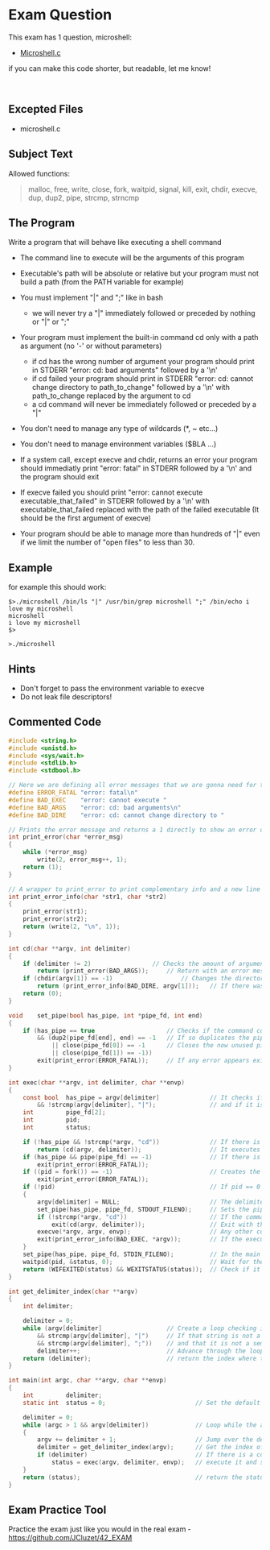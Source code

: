 # Exam Question

This exam has 1 question, microshell:

- [Microshell.c](https://github.com/pasqualerossi/42-School-Exam-Rank-04/blob/main/microshell.c)

if you can make this code shorter, but readable, let me know!

<br>

## Excepted Files

- microshell.c

## Subject Text

Allowed functions: 

> malloc, free, write, close, fork, waitpid, signal, kill, exit, chdir, execve, dup, dup2, pipe, strcmp, strncmp


## The Program
Write a program that will behave like executing a shell command

- The command line to execute will be the arguments of this program

- Executable's path will be absolute or relative but your program must not build a path (from the PATH variable for example)

- You must implement "|" and ";" like in bash
	- we will never try a "|" immediately followed or preceded by nothing or "|" or ";"

- Your program must implement the built-in command cd only with a path as argument (no '-' or without parameters)
	- if cd has the wrong number of argument your program should print in STDERR "error: cd: bad arguments" followed by a '\n'
	- if cd failed your program should print in STDERR "error: cd: cannot change directory to path_to_change" followed by a '\n' with path_to_change replaced by the argument to cd
	- a cd command will never be immediately followed or preceded by a "|"

- You don't need to manage any type of wildcards (*, ~ etc...)

- You don't need to manage environment variables ($BLA ...)

- If a system call, except execve and chdir, returns an error your program should immediatly print "error: fatal" in STDERR followed by a '\n' and the program should exit

- If execve failed you should print "error: cannot execute executable_that_failed" in STDERR followed by a '\n' with executable_that_failed replaced with the path of the failed executable (It should be the first argument of execve)

- Your program should be able to manage more than hundreds of "|" even if we limit the number of "open files" to less than 30.

## Example

for example this should work:
```
$>./microshell /bin/ls "|" /usr/bin/grep microshell ";" /bin/echo i love my microshell
microshell
i love my microshell
$>

>./microshell 
```

## Hints
- Don't forget to pass the environment variable to execve
- Do not leak file descriptors!

## Commented Code

```c
#include <string.h>
#include <unistd.h>
#include <sys/wait.h>
#include <stdlib.h>
#include <stdbool.h>

// Here we are defining all error messages that we are gonna need for the microshell
#define ERROR_FATAL	"error: fatal\n"
#define BAD_EXEC	"error: cannot execute "
#define BAD_ARGS	"error: cd: bad arguments\n"
#define BAD_DIRE	"error: cd: cannot change directory to "

// Prints the error message and returns a 1 directly to show an error occurring
int	print_error(char *error_msg)
{
	while (*error_msg)
		write(2, error_msg++, 1);
	return (1);
}

// A wrapper to print_error to print complementary info and a new line at the end
int	print_error_info(char *str1, char *str2)
{
	print_error(str1);
	print_error(str2);
	return (write(2, "\n", 1));
}

int	cd(char **argv, int delimiter)
{
	if (delimiter != 2)					// Checks the amount of arguments
		return (print_error(BAD_ARGS));		// Return with an error message stating that the arguments are wrong
	if (chdir(argv[1]) == -1)					// Changes the directory and check if an error occurs
		return (print_error_info(BAD_DIRE, argv[1]));	// If there was an error print the error message
	return (0);
}

void	set_pipe(bool has_pipe, int *pipe_fd, int end)
{
	if (has_pipe == true					// Checks if the command contains a pipe
		&& (dup2(pipe_fd[end], end) == -1	// If so duplicates the pipe end to the standard end and checks for error
			|| close(pipe_fd[0]) == -1		// Closes the now unused pipe ends and checks for errors
			|| close(pipe_fd[1]) == -1))
		exit(print_error(ERROR_FATAL));		// If any error appears exit with the fatal error message
}

int	exec(char **argv, int delimiter, char **envp)
{
	const bool	has_pipe = argv[delimiter]				// It checks if there is a delimiter
		&& !strcmp(argv[delimiter], "|");				// and if it is a pipe.
	int			pipe_fd[2];
	int			pid;
	int			status;

	if (!has_pipe && !strcmp(*argv, "cd"))				// If there is not a pipe and our command is cd
		return (cd(argv, delimiter));					// It executes cd
	if (has_pipe && pipe(pipe_fd) == -1)				// If there is a Pipe it creates the pipe and check that the creation was a success
		exit(print_error(ERROR_FATAL));
	if ((pid = fork()) == -1)							// Creates the fork and checks for errors in its creation
		exit(print_error(ERROR_FATAL));
	if (!pid)											// If pid == 0 it is the child process
	{
		argv[delimiter] = NULL;							// The delimiter is set to NULL, that way any function that uses the arguments, can't look pass the delimiter
		set_pipe(has_pipe, pipe_fd, STDOUT_FILENO);		// Sets the pipe to output information
		if (!strcmp(*argv, "cd"))						// If the command is cd
			exit(cd(argv, delimiter));					// Exit with the exit code generated by executing cd.
		execve(*argv, argv, envp);						// Any other command is executed by Execve
		exit(print_error_info(BAD_EXEC, *argv));		// If the execution failed exit with the error message informing what it tried to execute
	}
	set_pipe(has_pipe, pipe_fd, STDIN_FILENO);			// In the main proccess prepare the pipe to Read from the input side
	waitpid(pid, &status, 0);							// Wait for the child to execute and save its status
	return (WIFEXITED(status) && WEXITSTATUS(status));	// Check if it exited normally and return its exit status
}

int	get_delimiter_index(char **argv)
{
	int	delimiter;

	delimiter = 0;
	while (argv[delimiter]					// Create a loop checking if there is still a string
		&& strcmp(argv[delimiter], "|")		// If that string is not a Pipe
		&& strcmp(argv[delimiter], ";"))	// and that it is not a semicolon either
		delimiter++;						// Advance through the loop
	return (delimiter);						// return the index where there is no more strings or you found a pipe / semicolon
}

int	main(int argc, char **argv, char **envp)
{
	int			delimiter;
	static int	status = 0;							// Set the default status in case nothing is executed to 0

	delimiter = 0;
	while (argc > 1 && argv[delimiter])				// Loop while the arguments given were at least 1 and we still have arguments to loop through
	{
		argv += delimiter + 1;						// Jump over the delimiter / first argument (the exucutable path / name)
		delimiter = get_delimiter_index(argv);		// Get the index of the next delimiter (NULL, ';', '|')
		if (delimiter)								// If there is a command between delimiters
			status = exec(argv, delimiter, envp);	// execute it and save the status
	}
	return (status);								// return the status of the last execution
}
```

## Exam Practice Tool

Practice the exam just like you would in the real exam - https://github.com/JCluzet/42_EXAM
